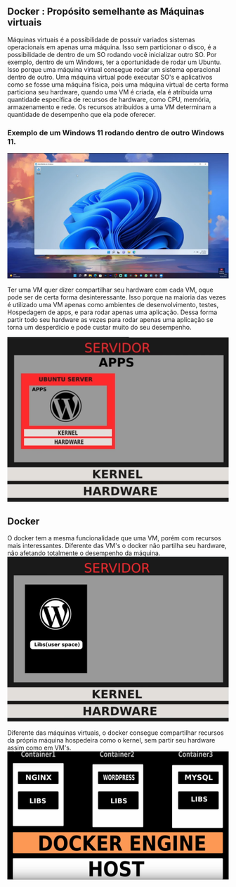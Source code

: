## Docker : Propósito semelhante as Máquinas virtuais
Máquinas virtuais é a possibilidade de possuir variados sistemas operacionais em apenas uma máquina. Isso sem particionar o disco, é a possibilidade de dentro de um SO rodando você inicializar outro SO.
Por exemplo, dentro de um Windows, ter a oportunidade de rodar um Ubuntu.
Isso porque uma máquina virtual consegue rodar um sistema operacional dentro de outro.
Uma máquina virtual pode executar SO's e aplicativos como se fosse uma máquina física, pois uma máquina virtual de certa forma particiona seu hardware, quando uma VM é criada, ela é atribuída uma quantidade específica de recursos de hardware, como CPU, memória, armazenamento e rede. Os recursos atribuídos a uma VM determinam a quantidade de desempenho que ela pode oferecer.
### Exemplo de um Windows 11 rodando dentro de outro Windows 11.
![img](./assets/vm.png)

Ter uma VM quer dizer compartilhar seu hardware com cada VM, oque pode ser de certa forma desinteressante.
Isso porque na maioria das vezes é utilizado uma VM apenas como ambientes de desenvolvimento, testes, Hospedagem de apps, e para rodar apenas uma aplicação.
Dessa forma partir todo seu hardware as vezes para rodar apenas uma aplicação se torna um desperdício e pode custar muito do seu desempenho.

![vm](/assets/vms.png)

## Docker
O docker tem a mesma funcionalidade que uma VM, porém com recursos mais interessantes.
Diferente das VM's o docker não partilha seu hardware, não afetando totalmente o desempenho da máquina.
![docker](./assets/docker)

Diferente das máquinas virtuais, o docker consegue compartilhar recursos da própria máquina hospedeira como o kernel, sem partir seu hardware assim como em VM's. 
![dockers](./assets/dockers)
